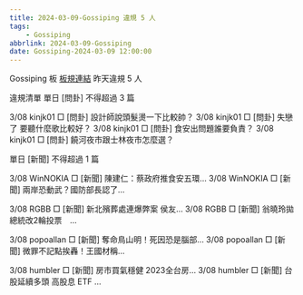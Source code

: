 ```yaml
---
title: 2024-03-09-Gossiping 違規 5 人
tags:
    - Gossiping
abbrlink: 2024-03-09-Gossiping
date: Gossiping-2024-03-09 12:00:00
---
```

Gossiping 板 [板規連結](https://www.ptt.cc/bbs/Gossiping/M.1637425085.A.07D.html)
昨天違規 5 人
<!-- more -->

違規清單
單日 [問卦] 不得超過 3 篇

3/08 kinjk01 □ [問卦] 設計師說頭髮燙一下比較帥？
3/08 kinjk01 □ [問卦] 失戀了 要聽什麼歌比較好？
3/08 kinjk01 □ [問卦] 食安出問題誰要負責？
3/08 kinjk01 □ [問卦] 饒河夜市跟士林夜市怎麼選？

單日 [新聞] 不得超過 1 篇

3/08 WinNOKIA □ [新聞] 陳建仁：蔡政府推食安五環…
3/08 WinNOKIA □ [新聞] 兩岸恐動武？國防部長認了…

3/08 RGBB □ [新聞] 新北殯葬處連爆弊案 侯友…
3/08 RGBB □ [新聞] 翁曉玲拋總統改2輪投票　…

3/08 popoallan □ [新聞] 奪命鳥山明！死因恐是腦部…
3/08 popoallan □ [新聞] 微罪不記點挨轟！王國材稱…

3/08 humbler □ [新聞] 房市買氣穩健 2023全台房…
3/08 humbler □ [新聞] 台股延續多頭 高股息 ETF …